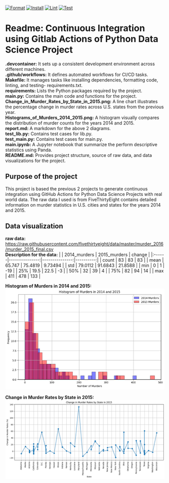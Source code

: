[![Format](https://github.com/nogibjj/Cindy_Gao_Individual_Project_1/actions/workflows/format.yml/badge.svg)](https://github.com/nogibjj/Cindy_Gao_Individual_Project_1/actions/workflows/format.yml)
[![Install](https://github.com/nogibjj/Cindy_Gao_Individual_Project_1/actions/workflows/install.yml/badge.svg)](https://github.com/nogibjj/Cindy_Gao_Individual_Project_1/actions/workflows/install.yml)
[![Lint](https://github.com/nogibjj/Cindy_Gao_Individual_Project_1/actions/workflows/lint.yml/badge.svg)](https://github.com/nogibjj/Cindy_Gao_Individual_Project_1/actions/workflows/lint.yml)
[![Test](https://github.com/nogibjj/Cindy_Gao_Individual_Project_1/actions/workflows/test.yml/badge.svg)](https://github.com/nogibjj/Cindy_Gao_Individual_Project_1/actions/workflows/test.yml)

# Readme:  Continuous Integration using Gitlab Actions of Python Data Science Project
__.devcontainer:__ It sets up a consistent development environment across different machines.<br>
__.github/workflows:__ It defines automated workflows for CI/CD tasks.<br>
__Makefile:__ It manages tasks like installing dependencies, formatting code, linting, and testing- requirements.txt.<br>
__requirements:__ Lists the Python packages required by the project.<br>
__main.py:__ Contains the main code and functions for the project.<br>
__Change_in_Murder_Rates_by_State_in_2015.png:__ A line chart illustrates the percentage change in murder rates across U.S. states from the previous year. <br>
__Histograms_of_Murders_2014_2015.png:__ A histogram visually compares the distribution of murder counts for the years 2014 and 2015. <br>
__report.md:__ A markdown for the above 2 diagrams.<br>
__test_lib.py:__ Contains test cases for lib.py.<br>
__test_main.py:__ Contains test cases for main.py.<br>
__main.ipynb:__ A Jupyter notebook that summarize the perform descriptive statistics using Panda.<br>
__README.md:__ Provides project structure, source of raw data, and data visualizations for the project.

## Purpose of the project
This project is based the previous 2 projects to generate continuous integration using GitHub Actions for Python Data Science Projects with real world data.
The raw data I used is from FiveThirtyEight contains detailed information on murder statistics in U.S. cities and states for the years 2014 and 2015. 

## Data visualization
__raw data:__ https://raw.githubusercontent.com/fivethirtyeight/data/master/murder_2016/murder_2015_final.csv <br>
__Description for the data:__
|       |   2014_murders |   2015_murders |    change |
|:------|---------------:|---------------:|----------:|
| count |        83      |        83      |  83       |
| mean  |        65.747  |        75.4819 |   9.73494 |
| std   |        79.0112 |        91.6843 |  21.8588  |
| min   |         0      |         1      | -19       |
| 25%   |        19.5    |        22.5    |  -3       |
| 50%   |        32      |        39      |   4       |
| 75%   |        82      |        94      |  14       |
| max   |       411      |       478      | 133       |<br>


__Histogram of Murders in 2014 and 2015:__
![Histogram](Histogram_of_Murders_2014_2015.png)

__Change in Murder Rates by State in 2015:__
![Line Chart](Change_in_Murder_Rates_by_State_in_2015.png)







